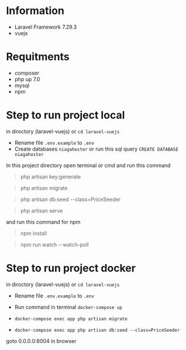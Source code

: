 # Information
* Laravel Framework 7.29.3
* vuejs

# Requitments
* composer
* php up 7.0
* mysql
* npm

# Step to run project local
in diroctory (laravel-vuejs) or `cd laravel-vuejs`

* Rename file `.env.example` to `.env`
* Create databases `niagahoster` or run this sql query `CREATE DATABASE niagahoster`

In this project directory open terminal or cmd and run this command

> php artisan key:generate

> php artisan migrate

> php artisan db:seed --class=PriceSeeder

> php artisan serve

and run this command for npm

> npm install

> npm run watch --watch-poll


# Step to run project docker
in diroctory (laravel-vuejs) or `cd laravel-vuejs`

* Rename file `.env.example` to `.env`

* Run command in terminal `docker-compose up`

* `docker-compose exec app php artisan migrate`

* `docker-compose exec app php artisan db:seed --class=PriceSeeder`

goto 0.0.0.0:8004 in browser

